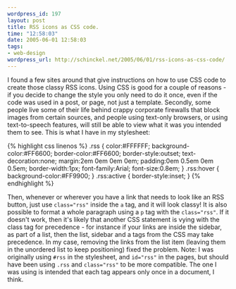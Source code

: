 ```yaml
--- 
wordpress_id: 197
layout: post
title: RSS icons as CSS code.
time: "12:58:03"
date: 2005-06-01 12:58:03
tags: 
- web-design
wordpress_url: http://schinckel.net/2005/06/01/rss-icons-as-css-code/
---
```

I found a few sites around that give instructions on how to use CSS code to create those classy RSS icons. Using CSS is good for a couple of reasons - if you decide to change the style you only need to do it once, even if the code was used in a post, or page, not just a template. Secondly, some people live some of their life behind crappy corporate firewalls that block images from certain sources, and people using text-only browsers, or using text-to-speech features, will still be able to view what it was you intended them to see. This is what I have in my stylesheet: 
    
    
{% highlight css linenos %}
    .rss
    {
        color:#FFFFFF;
        background-color:#FF6600;
        border-color:#FF6600;
        border-style:outset;
        text-decoration:none;
        margin:2em 0em 0em 0em;
        padding:0em 0.5em 0em 0.5em;
        border-width:1px;
        font-family:Arial;
        font-size:0.8em;
    }
    .rss:hover
    {
        background-color:#FF9900;
    }
    .rss:active
    {
        border-style:inset;
    }
{% endhighlight %}
    

Then, whenever or wherever you have a link that needs to look like an RSS button, just use `class="rss"` inside the `a` tag, and it will look classy! It is also possible to format a whole paragraph using a `p` tag with the `class="rss"`. If it doesn't work, then it's likely that another CSS statement is vying with the class tag for precedence - for instance if your links are inside the sidebar, as part of a list, then the list, sidebar and a tags from the CSS may take precedence. In my case, removing the links from the list item (leaving them in the unordered list to keep positioning) fixed the problem. Note: I was originally using `#rss` in the stylesheet, and `id="rss"` in the pages, but should have been using `.rss` and `class="rss"` to be more compatible. The one I was using is intended that each tag appears only once in a document, I think. 
